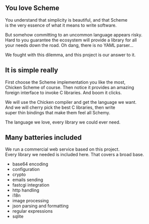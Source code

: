 You love Scheme
---------------
You understand that simplicity is beautiful, and that Scheme  
is the very essence of what it means to write software.  

But somehow committing to an uncommon language appears risky.  
Hard to you guarantee the ecosystem will provide a library for all  
your needs down the road. Oh dang, there is no YAML parser...

We fought with this dilemma, and this project is our answer to it.

It is simple really
-------------------
First choose the Scheme implementation you like the most,  
Chicken Scheme of course. Then notice it provides an amazing  
foreign interface to invoke C libraries. And boom it clicks.  

We will use the Chicken compiler and get the language we want.  
And we will cherry pick the best C libraries, then write  
super thin bindings that make them feel all Schemy.

The language we love, every library we could ever need.

Many batteries included
-----------------------
We run a commercial web service based on this project.  
Every library we needed is included here. That covers a broad base.

- base64 encoding
- configuration
- crypto
- emails sending
- fastcgi integration
- http handling
- i18n
- image processing
- json parsing and formatting
- regular expressions
- sqlite
